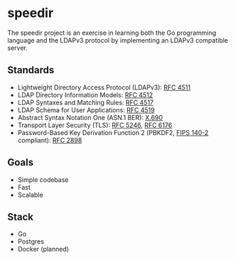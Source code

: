 # speedir
The speedir project is an exercise in learning both the Go programming language and the LDAPv3 protocol by implementing an LDAPv3 compatible server.

## Standards
* Lightweight Directory Access Protocol (LDAPv3): [RFC 4511](http://tools.ietf.org/html/rfc4511)
* LDAP Directory Information Models: [RFC 4512](http://tools.ietf.org/html/rfc4512)
* LDAP Syntaxes and Matching Rules: [RFC 4517](http://tools.ietf.org/html/rfc4517)
* LDAP Schema for User Applications: [RFC 4519](http://tools.ietf.org/html/rfc4519)
* Abstract Syntax Notation One (ASN.1 BER): [X.690](http://www.itu.int/ITU-T/studygroups/com17/languages/X.690-0207.pdf)
* Transport Layer Security (TLS): [RFC 5246](http://tools.ietf.org/html/rfc5246), [RFC 6176](http://tools.ietf.org/html/rfc6176)
* Password-Based Key Derivation Function 2 (PBKDF2, [FIPS 140-2](http://csrc.nist.gov/groups/STM/cmvp/documents/140-1/140val-all.htm) compliant): [RFC 2898](https://tools.ietf.org/html/rfc2898)

## Goals
* Simple codebase
* Fast
* Scalable

## Stack
* Go
* Postgres
* Docker (planned)
